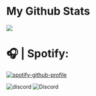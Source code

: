 # My Github Stats
![](https://github-readme-stats.vercel.app/api?username=costliness&show_icons=true&theme=dark)

# 🎧 | Spotify:
[![spotify-github-profile](https://spotify-github-profile.vercel.app/api/view?uid=21iaphpwcb2zcl7goxny3iq5i&cover_image=true&theme=novatorem)](https://github.com/kittinan/spotify-github-profile)

![discord](https://www.freepnglogos.com/uploads/discord-logo-png/discord-icon-flat-style-available-svg-png-eps-10.png)
![Discord](https://discordapp.com/api/guilds/800224582656983092/widget.png?style=banner4)
